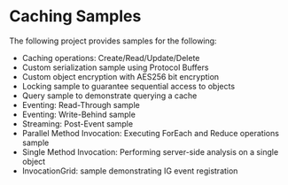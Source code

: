 # Caching Samples

The following project provides samples for the following: 

- Caching operations: Create/Read/Update/Delete
- Custom serialization sample using Protocol Buffers
- Custom object encryption with AES256 bit encryption
- Locking sample to guarantee sequential access to objects 
- Query sample to demonstrate querying a cache
- Eventing: Read-Through sample
- Eventing: Write-Behind sample
- Streaming: Post-Event sample
- Parallel Method Invocation: Executing ForEach and Reduce operations sample
- Single Method Invocation: Performing server-side analysis on a single object
- InvocationGrid: sample demonstrating IG event registration

 
